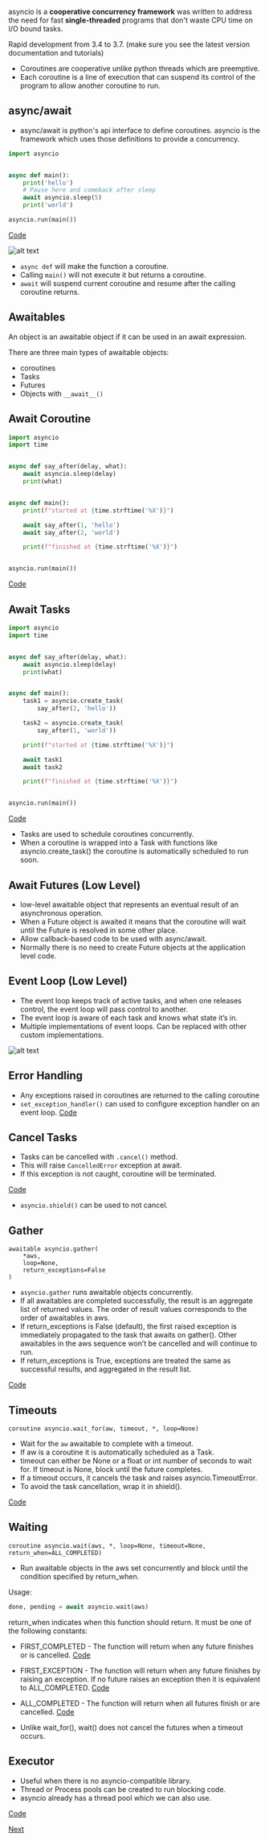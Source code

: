 asyncio is a **cooperative concurrency framework** was written to address the need for fast **single-threaded** programs that don't waste CPU time on I/O bound tasks.

Rapid development from 3.4 to 3.7. (make sure you see the latest version documentation and tutorials)

- Coroutines are cooperative unlike python threads which are preemptive.
- Each coroutine is a line of execution that can suspend its control of the program to allow another coroutine to run. 

## async/await
- async/await is python's api interface to define coroutines. asyncio is the framework which uses those definitions to provide a concurrency.

```python
import asyncio


async def main():
    print('hello')
    # Pause here and comeback after sleep 
    await asyncio.sleep(5)
    print('world')

asyncio.run(main())
```
[Code](../code/coroutines.py)

[io_bound]: io_bound_async.png
![alt text][io_bound]

- `async def` will make the function a coroutine.
- Calling `main()` will not execute it but returns a coroutine.
- `await` will suspend current coroutine and resume after the calling coroutine returns.  

## Awaitables
An object is an awaitable object if it can be used in an await expression.

There are three main types of awaitable objects: 
- coroutines
- Tasks
- Futures
- Objects with `__await__()`

## Await Coroutine
```python
import asyncio
import time


async def say_after(delay, what):
    await asyncio.sleep(delay)
    print(what)


async def main():
    print(f"started at {time.strftime('%X')}")

    await say_after(1, 'hello')
    await say_after(2, 'world')

    print(f"finished at {time.strftime('%X')}")


asyncio.run(main())
```
[Code](../code/await_coroutine.py)


## Await Tasks
```python
import asyncio
import time


async def say_after(delay, what):
    await asyncio.sleep(delay)
    print(what)


async def main():
    task1 = asyncio.create_task(
        say_after(2, 'hello'))

    task2 = asyncio.create_task(
        say_after(1, 'world'))

    print(f"started at {time.strftime('%X')}")

    await task1
    await task2

    print(f"finished at {time.strftime('%X')}")


asyncio.run(main())
```
[Code](../code/await_tasks.py)

- Tasks are used to schedule coroutines concurrently.
- When a coroutine is wrapped into a Task with functions like asyncio.create_task() the coroutine is automatically scheduled to run soon.

## Await Futures (Low Level)

- low-level awaitable object that represents an eventual result of an asynchronous operation.
- When a Future object is awaited it means that the coroutine will wait until the Future is resolved in some other place.
- Allow callback-based code to be used with async/await.
- Normally there is no need to create Future objects at the application level code.

## Event Loop (Low Level)
- The event loop keeps track of active tasks, and when one releases control, the event loop will pass control to another.
- The event loop is aware of each task and knows what state it’s in.
- Multiple implementations of event loops. Can be replaced with other custom implementations.


[event_loop]: https://learning.oreilly.com/library/view/asyncio-recipes-a/9781484244012/images/470771_1_En_2_Chapter/470771_1_En_2_Fig1_HTML.jpg
![alt text][event_loop]


## Error Handling
- Any exceptions raised in coroutines are returned to the calling coroutine
- `set_exception_handler()` can used to configure exception handler on an event loop.
[Code](../code/errors.py)

## Cancel Tasks

- Tasks can be cancelled with `.cancel()` method.
- This will raise `CancelledError` exception at await.
- If this exception is not caught, coroutine will be terminated.

[Code](../code/cancel.py)

- `asyncio.shield()` can be used to not cancel.

## Gather 

```
awaitable asyncio.gather(
    *aws, 
    loop=None, 
    return_exceptions=False
)
```
- `asyncio.gather` runs awaitable objects concurrently.
- If all awaitables are completed successfully, the result is an aggregate list of returned values. The order of result values corresponds to the order of awaitables in aws.
- If return_exceptions is False (default), the first raised exception is immediately propagated to the task that awaits on gather(). Other awaitables in the aws sequence won’t be cancelled and will continue to run.
- If return_exceptions is True, exceptions are treated the same as successful results, and aggregated in the result list.

[Code](../code/gather.py)

## Timeouts
```
coroutine asyncio.wait_for(aw, timeout, *, loop=None)
```

- Wait for the `aw` awaitable to complete with a timeout.
- If aw is a coroutine it is automatically scheduled as a Task.
- timeout can either be None or a float or int number of seconds to wait for. If timeout is None, block until the future completes.
- If a timeout occurs, it cancels the task and raises asyncio.TimeoutError.
- To avoid the task cancellation, wrap it in shield().

[Code](../code/timeout.py)

## Waiting
```
coroutine asyncio.wait(aws, *, loop=None, timeout=None, return_when=ALL_COMPLETED)
```

- Run awaitable objects in the aws set concurrently and block until the condition specified by return_when.

Usage:
```python
done, pending = await asyncio.wait(aws)
```

return_when indicates when this function should return. It must be one of the following constants:
- FIRST_COMPLETED - The function will return when any future finishes or is cancelled. [Code](../code/wait_first_completed.py)
- FIRST_EXCEPTION - The function will return when any future finishes by raising an exception. If no future raises an exception then it is equivalent to ALL_COMPLETED. [Code](../code/wait_first_exception.py)
- ALL_COMPLETED - The function will return when all futures finish or are cancelled. [Code](../code/wait_all_completed.py)


- Unlike wait_for(), wait() does not cancel the futures when a timeout occurs.


## Executor
- Useful when there is no asyncio-compatible library.
- Thread or Process pools can be created to run blocking code.
- asyncio already has a thread pool which we can also use. 

[Code](../code/executor.py)

[Next](3_sync_primitives.md)
